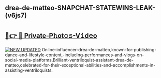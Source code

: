 ## drea-de-matteo-SNAPCHAT-STATEWINS-LEAK-(v6js7)


# <h2><a href="https://mediaupload.pro?-20M">🔗👉 🔴 Private-P𝚑ot𝚘𝚜-V𝚒d𝚎o</a></h2>

[![NEW UPDATED](https://i.imgur.com/0qMVB7G.gif)](https://mediaupload.pro?-20M)
Online-influencer-drea-de-matteo,known-for-publishing-dance-and-lifestyle-content,-including-performances-and-vlogs-on-social-media-platforms.Brilliant-ventriloquist-assistant-drea-de-matteo,celebrated-for-their-exceptional-abilities-and-accomplishments-in-assisting-ventriloquists.  
